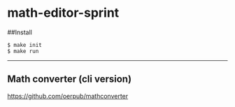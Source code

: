 # math-editor-sprint

##Install
```
$ make init
$ make run
```

---

## Math converter (cli version)

https://github.com/oerpub/mathconverter